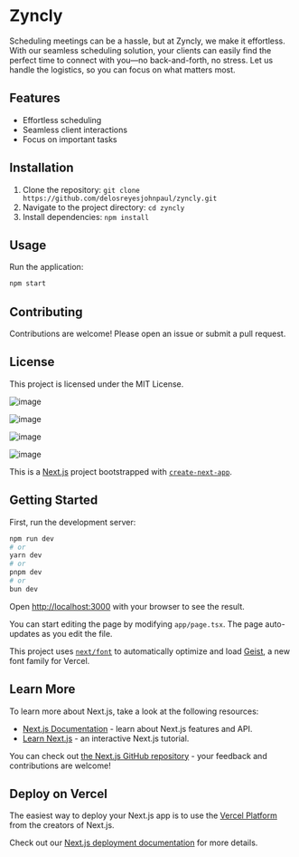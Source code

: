# Zyncly

Scheduling meetings can be a hassle, but at Zyncly, we make it effortless. With our seamless scheduling solution, your clients can easily find the perfect time to connect with you—no back-and-forth, no stress. Let us handle the logistics, so you can focus on what matters most.

## Features
- Effortless scheduling
- Seamless client interactions
- Focus on important tasks

## Installation
1. Clone the repository: `git clone https://github.com/delosreyesjohnpaul/zyncly.git`
2. Navigate to the project directory: `cd zyncly`
3. Install dependencies: `npm install`

## Usage
Run the application:
```bash
npm start
```

## Contributing
Contributions are welcome! Please open an issue or submit a pull request.

## License
This project is licensed under the MIT License.

![image](https://github.com/user-attachments/assets/4dc54c56-b90f-434b-8b0b-6fcbcd00a03d)

![image](https://github.com/user-attachments/assets/057a3dac-1a7f-4a89-8726-2a0d50501df3)

![image](https://github.com/user-attachments/assets/2559e3a7-47a3-4077-a04b-209b9b69030b)

![image](https://github.com/user-attachments/assets/6309846e-a555-4fbb-a174-eba513f0d502)










This is a [Next.js](https://nextjs.org) project bootstrapped with [`create-next-app`](https://nextjs.org/docs/app/api-reference/cli/create-next-app).

## Getting Started

First, run the development server:

```bash
npm run dev
# or
yarn dev
# or
pnpm dev
# or
bun dev
```

Open [http://localhost:3000](http://localhost:3000) with your browser to see the result.

You can start editing the page by modifying `app/page.tsx`. The page auto-updates as you edit the file.

This project uses [`next/font`](https://nextjs.org/docs/app/building-your-application/optimizing/fonts) to automatically optimize and load [Geist](https://vercel.com/font), a new font family for Vercel.

## Learn More

To learn more about Next.js, take a look at the following resources:

- [Next.js Documentation](https://nextjs.org/docs) - learn about Next.js features and API.
- [Learn Next.js](https://nextjs.org/learn) - an interactive Next.js tutorial.

You can check out [the Next.js GitHub repository](https://github.com/vercel/next.js) - your feedback and contributions are welcome!

## Deploy on Vercel

The easiest way to deploy your Next.js app is to use the [Vercel Platform](https://vercel.com/new?utm_medium=default-template&filter=next.js&utm_source=create-next-app&utm_campaign=create-next-app-readme) from the creators of Next.js.

Check out our [Next.js deployment documentation](https://nextjs.org/docs/app/building-your-application/deploying) for more details.
